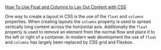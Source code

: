 [How To Use Float and Columns to Lay Out Content with CSS](https://www.digitalocean.com/community/tutorials/how-to-use-float-and-columns-to-lay-out-content-with-css)

One way to create a layout in CSS is the use of the `float` and `columns` properties. When creating layouts the `columns` property is used to spread vertically long content across the horizontal axis. Additionally the `float` property is used to remove an element from the normal flow and place it to the left or right of a container. In modern web development the use of `float` and `columns` has largely been replaced by CSS grid and Flexbox.